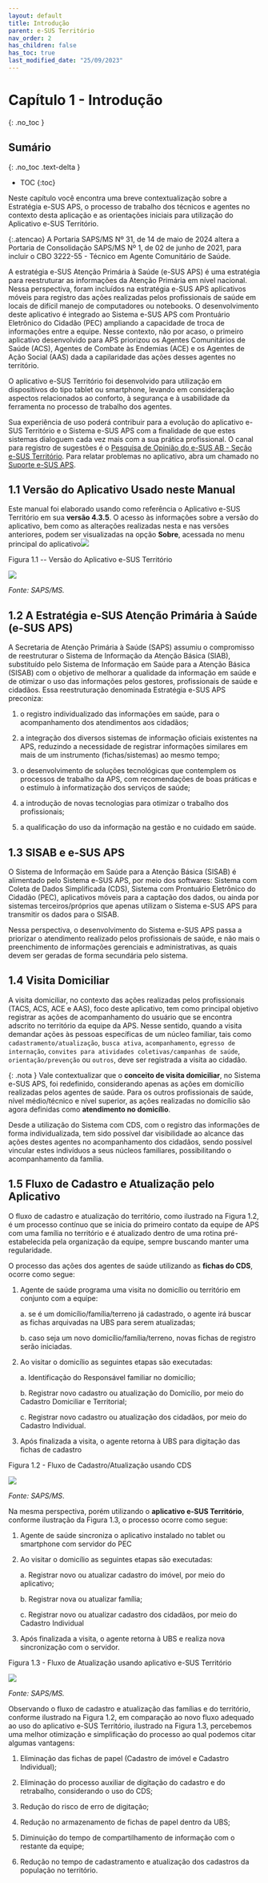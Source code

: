```yaml
---
layout: default
title: Introdução
parent: e-SUS Território
nav_order: 2
has_children: false
has_toc: true
last_modified_date: "25/09/2023"
---
```



# Capítulo 1 - Introdução
{: .no_toc }

## Sumário
{: .no_toc .text-delta }

- TOC
{:toc}

Neste capítulo você encontra uma breve contextualização sobre a Estratégia e-SUS APS, o processo de trabalho dos técnicos e agentes no contexto desta aplicação e as orientações iniciais para utilização do Aplicativo e-SUS Território.

{:.atencao}
A Portaria SAPS/MS Nº 31, de 14 de maio de 2024 altera a Portaria de Consolidação SAPS/MS Nº 1, de 02 de junho de 2021, para incluir o CBO 3222-55 - Técnico em Agente Comunitário de Saúde. 

A estratégia e-SUS Atenção Primária à Saúde (e-SUS APS) é uma estratégia para reestruturar as informações da Atenção Primária em nível nacional. Nessa perspectiva, foram incluídos na estratégia e-SUS APS aplicativos móveis para registro das ações realizadas pelos profissionais de saúde em locais de difícil manejo de computadores ou notebooks. O desenvolvimento deste aplicativo é integrado ao Sistema e-SUS APS com Prontuário Eletrônico do Cidadão (PEC) ampliando a capacidade de troca de informações entre a equipe. Nesse contexto, não por acaso, o primeiro aplicativo desenvolvido para APS priorizou os Agentes Comunitários de Saúde (ACS), Agentes de Combate às Endemias (ACE) e os Agentes de Ação Social (AAS) dada a capilaridade das ações desses agentes no território.

O aplicativo e-SUS Território foi desenvolvido para utilização em dispositivos do tipo tablet ou smartphone, levando em consideração aspectos relacionados ao conforto, à segurança e à usabilidade da ferramenta no processo de trabalho dos agentes. 

Sua experiência de uso poderá contribuir para a evolução do aplicativo e-SUS Território e o Sistema e-SUS APS com a finalidade de que estes sistemas dialoguem cada vez mais com a sua prática profissional. O canal para registro de sugestões é o [Pesquisa de Opinião do e-SUS AB - Seção e-SUS Território](http://sisaps.saude.gov.br/pesquisa/). Para relatar problemas no aplicativo, abra um chamado no [Suporte e-SUS APS](http://esusaps.bridge.ufsc.br/pt-BR/support/login).

## 1.1 Versão do Aplicativo Usado neste Manual

Este manual foi elaborado usando como referência o Aplicativo e-SUS Território em sua **versão 4.3.5**. O acesso às informações sobre a versão do aplicativo, bem como as alterações realizadas nesta e nas versões anteriores, podem ser visualizadas na opção **Sobre**, acessada no menu principal do aplicativo![](media/image2.png)

Figura 1.1 -- Versão do Aplicativo e-SUS Território

![](media/image3.png)

*Fonte: SAPS/MS.*

## 1.2 A Estratégia e-SUS Atenção Primária à Saúde (e-SUS APS)

A Secretaria de Atenção Primária à Saúde (SAPS) assumiu o compromisso de reestruturar o Sistema de Informação da Atenção Básica (SIAB), substituído pelo Sistema de Informação em Saúde para a Atenção Básica (SISAB) com o objetivo de melhorar a qualidade da informação em saúde e de otimizar o uso das informações pelos gestores, profissionais de saúde e cidadãos. Essa reestruturação denominada Estratégia e-SUS APS preconiza:

1.  o registro individualizado das informações em saúde, para o acompanhamento dos atendimentos aos cidadãos;

2.  a integração dos diversos sistemas de informação oficiais existentes na APS, reduzindo a necessidade de registrar informações similares em mais de um instrumento (fichas/sistemas) ao mesmo tempo;

3.  o desenvolvimento de soluções tecnológicas que contemplem os processos de trabalho da APS, com recomendações de boas práticas e o estímulo à informatização dos serviços de saúde;

4.  a introdução de novas tecnologias para otimizar o trabalho dos profissionais;

5.  a qualificação do uso da informação na gestão e no cuidado em saúde.

## 1.3 SISAB e e-SUS APS

O Sistema de Informação em Saúde para a Atenção Básica (SISAB) é alimentado pelo Sistema e-SUS APS, por meio dos softwares: Sistema com Coleta de Dados Simplificada (CDS), Sistema com Prontuário Eletrônico do Cidadão (PEC), aplicativos móveis para a captação dos dados, ou ainda por sistemas terceiros/próprios que apenas utilizam o Sistema e-SUS APS para transmitir os dados para o SISAB.

Nessa perspectiva, o desenvolvimento do Sistema e-SUS APS passa a priorizar o atendimento realizado pelos profissionais de saúde, e não mais o preenchimento de informações gerenciais e administrativas, as quais devem ser geradas de forma secundária pelo sistema.

## 1.4 Visita Domiciliar

A visita domiciliar, no contexto das ações realizadas pelos profissionais (TACS, ACS, ACE e AAS), foco deste aplicativo, tem como principal objetivo registrar as ações de acompanhamento do usuário que se encontra adscrito no território da equipe da APS. Nesse sentido, quando a visita demandar ações às pessoas específicas de um núcleo familiar, tais como `cadastramento/atualização`, `busca ativa`, `acompanhamento`, `egresso de internação`, `convites para atividades coletivas/campanhas de saúde`, `orientação/prevenção` ou `outros`, deve ser registrada a visita ao cidadão.

{: .nota }
Vale contextualizar que o **conceito de visita domiciliar**, no Sistema e-SUS APS, foi redefinido, considerando apenas as ações em domicílio realizadas pelos agentes de saúde. Para os outros profissionais de saúde, nível médio/técnico e nível superior, as ações realizadas no domicílio são agora definidas como **atendimento no domicílio**.

Desde a utilização do Sistema com CDS, com o registro das informações de forma individualizada, tem sido possível dar visibilidade ao alcance das ações destes agentes no acompanhamento dos cidadãos, sendo possível vincular estes indivíduos a seus núcleos familiares, possibilitando o acompanhamento da família.

## 1.5 Fluxo de Cadastro e Atualização pelo Aplicativo

O fluxo de cadastro e atualização do território, como ilustrado na Figura 1.2, é um processo contínuo que se inicia do primeiro contato da equipe de APS com uma família no território e é atualizado dentro de uma rotina pré-estabelecida pela organização da equipe, sempre buscando manter uma regularidade.

O processo das ações dos agentes de saúde utilizando as **fichas do CDS**, ocorre como segue:

1.  Agente de saúde programa uma visita no domicílio ou território em conjunto com a equipe:

    a.  se é um domicílio/família/terreno já cadastrado, o agente irá buscar as fichas arquivadas na UBS para serem atualizadas;

    b.  caso seja um novo domicílio/família/terreno, novas fichas de registro serão iniciadas.

2.  Ao visitar o domicílio as seguintes etapas são executadas:

    a.  Identificação do Responsável familiar no domicílio;

    b.  Registrar novo cadastro ou atualização do Domicílio, por meio do Cadastro Domiciliar e Territorial;

    c.  Registrar novo cadastro ou atualização dos cidadãos, por meio do Cadastro Individual.

3.  Após finalizada a visita, o agente retorna à UBS para digitação das fichas de cadastro

Figura 1.2 - Fluxo de Cadastro/Atualização usando CDS

![](media/image4.png)

*Fonte: SAPS/MS*.

Na mesma perspectiva, porém utilizando o **aplicativo e-SUS Território**, conforme ilustração da Figura 1.3, o processo ocorre como segue:

1.  Agente de saúde sincroniza o aplicativo instalado no tablet ou smartphone com servidor do PEC

2.  Ao visitar o domicílio as seguintes etapas são executadas:

    a.  Registrar novo ou atualizar cadastro do imóvel, por meio do aplicativo;

    b.  Registrar nova ou atualizar família;

    c.  Registrar novo ou atualizar cadastro dos cidadãos, por meio do Cadastro Individual

3.  Após finalizada a visita, o agente retorna à UBS e realiza nova sincronização com o servidor.

Figura 1.3 - Fluxo de Atualização usando aplicativo e-SUS Território

![](media/image5.png)

*Fonte: SAPS/MS.*

Observando o fluxo de cadastro e atualização das famílias e do território, conforme ilustrado na Figura 1.2, em comparação ao novo fluxo adequado ao uso do aplicativo e-SUS Território, ilustrado na Figura 1.3, percebemos uma melhor otimização e simplificação do processo ao qual podemos citar algumas vantagens:

1.  Eliminação das fichas de papel (Cadastro de imóvel e Cadastro Individual);

2.  Eliminação do processo auxiliar de digitação do cadastro e do retrabalho, considerando o uso do CDS;

3.  Redução do risco de erro de digitação; 

4.  Redução no armazenamento de fichas de papel dentro da UBS;

5.  Diminuição do tempo de compartilhamento de informação com o restante da equipe;

6.  Redução no tempo de cadastramento e atualização dos cadastros da população no território.
